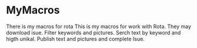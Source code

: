 # MyMacros
There is my macros for rota
This is my macros for work with Rota.
They may download isue. Filter keywords and pictures. Serch text by keyword and higth unikal. Publish text and pictures and complete Isue.
